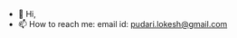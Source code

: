 - 👋 Hi,
- 📫 How to reach me: email id: pudari.lokesh@gmail.com

<!---
lokii49/lokii49 is a ✨ special ✨ repository because its `README.md` (this file) appears on your GitHub profile.
You can click the Preview link to take a look at your changes.
--->
